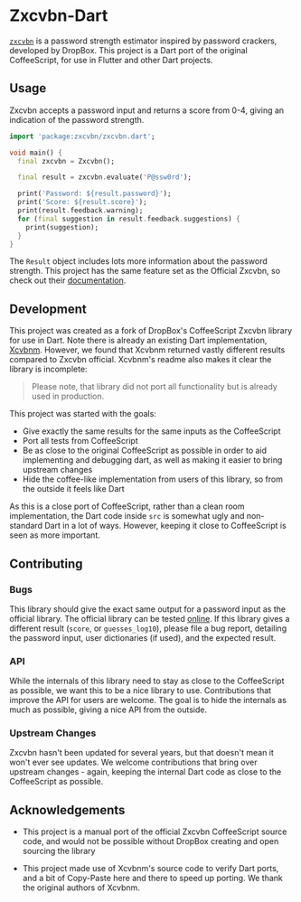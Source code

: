 # Zxcvbn-Dart

[`zxcvbn`](https://github.com/dropbox/zxcvbn) is a password strength estimator inspired by password crackers, developed by DropBox. This project is a Dart port of the original CoffeeScript, for use in Flutter and other Dart projects.

## Usage
<!-- TODO: show new usage -->
Zxcvbn accepts a password input and returns a score from 0-4, giving an indication of the password strength.

```dart
import 'package:zxcvbn/zxcvbn.dart';

void main() {
  final zxcvbn = Zxcvbn();

  final result = zxcvbn.evaluate('P@ssw0rd');

  print('Password: ${result.password}');
  print('Score: ${result.score}');
  print(result.feedback.warning);
  for (final suggestion in result.feedback.suggestions) {
    print(suggestion);
  }
}
```

The `Result` object includes lots more information about the password strength. This project has the same feature set as the Official Zxcvbn, so check out their [documentation](https://github.com/dropbox/zxcvbn#usage).

## Development

This project was created as a fork of DropBox's CoffeeScript Zxcvbn library for use in Dart. Note there is already an existing Dart implementation, [Xcvbnm](https://pub.dev/packages/xcvbnm). However, we found that Xcvbnm returned vastly different results compared to Zxcvbn official. Xcvbnm's readme also makes it clear the library is incomplete:

> Please note, that library did not port all functionality but is already used in production.

This project was started with the goals:

- Give exactly the same results for the same inputs as the CoffeeScript
- Port all tests from CoffeeScript
- Be as close to the original CoffeeScript as possible in order to aid implementing and debugging dart, as well as making it easier to bring upstream changes
- Hide the coffee-like implementation from users of this library, so from the outside it feels like Dart

As this is a close port of CoffeeScript, rather than a clean room implementation, the Dart code inside `src` is somewhat ugly and non-standard Dart in a lot of ways. However, keeping it close to CoffeeScript is seen as more important.

## Contributing

### Bugs

This library should give the exact same output for a password input as the official library. The official library can be tested [online](https://lowe.github.io/tryzxcvbn/). If this library gives a different result (`score`, or `guesses_log10`), please file a bug report, detailing the password input, user dictionaries (if used), and the expected result.

### API

While the internals of this library need to stay as close to the CoffeeScript as possible, we want this to be a nice library to use. Contributions that improve the API for users are welcome. The goal is to hide the internals as much as possible, giving a nice API from the outside.

### Upstream Changes

Zxcvbn hasn't been updated for several years, but that doesn't mean it won't ever see updates. We welcome contributions that bring over upstream changes - again, keeping the internal Dart code as close to the CoffeeScript as possible.

## Acknowledgements

- This project is a manual port of the official Zxcvbn CoffeeScript source code, and would not be possible without DropBox creating and open sourcing the library

- This project made use of Xcvbnm's source code to verify Dart ports, and a bit of Copy-Paste here and there to speed up porting. We thank the original authors of Xcvbnm.
